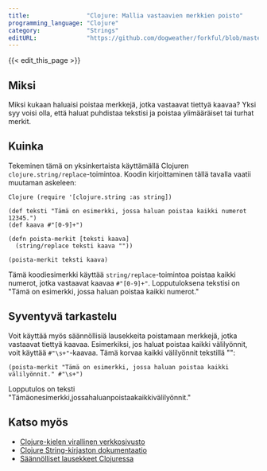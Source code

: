 ```yaml
---
title:                "Clojure: Mallia vastaavien merkkien poisto"
programming_language: "Clojure"
category:             "Strings"
editURL:              "https://github.com/dogweather/forkful/blob/master/content/fi/clojure/deleting-characters-matching-a-pattern.md"
---
```


{{< edit_this_page >}}

## Miksi

Miksi kukaan haluaisi poistaa merkkejä, jotka vastaavat tiettyä kaavaa? Yksi syy voisi olla, että haluat puhdistaa tekstisi ja poistaa ylimääräiset tai turhat merkit.

## Kuinka

Tekeminen tämä on yksinkertaista käyttämällä Clojuren `clojure.string/replace`-toimintoa. Koodin kirjoittaminen tällä tavalla vaatii muutaman askeleen:

```
Clojure (require '[clojure.string :as string])

(def teksti "Tämä on esimerkki, jossa haluan poistaa kaikki numerot 12345.")
(def kaava #"[0-9]+")

(defn poista-merkit [teksti kaava]
  (string/replace teksti kaava ""))

(poista-merkit teksti kaava)
```

Tämä koodiesimerkki käyttää `string/replace`-toimintoa poistaa kaikki numerot, jotka vastaavat kaavaa `#"[0-9]+"`. Lopputuloksena tekstisi on "Tämä on esimerkki, jossa haluan poistaa kaikki numerot."

## Syventyvä tarkastelu

Voit käyttää myös säännöllisiä lausekkeita poistamaan merkkejä, jotka vastaavat tiettyä kaavaa. Esimerkiksi, jos haluat poistaa kaikki välilyönnit, voit käyttää `#"\s+"`-kaavaa. Tämä korvaa kaikki välilyönnit tekstillä "":

```
(poista-merkit "Tämä on esimerkki, jossa haluan poistaa kaikki välilyönnit." #"\s+")
```

Lopputulos on teksti "Tämäonesimerkki,jossahaluanpoistaakaikkivälilyönnit."

## Katso myös

- [Clojure-kielen virallinen verkkosivusto](https://clojure.org/)
- [Clojure String-kirjaston dokumentaatio](https://clojure.github.io/clojure/clojure.string-api.html)
- [Säännölliset lausekkeet Clojuressa](https://clojuredocs.org/clojure.core/re-seq)